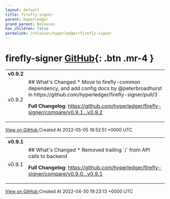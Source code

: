 ```yaml
---
layout: default
title: firefly-signer
parent: Hyperledger
grand_parent: Releases
has_children: false
permalink: /releases/hyperledger/firefly-signer
---
```


# firefly-signer <span class="fs-3 right-align">[GitHub](https://github.com/hyperledger/firefly-signer){: .btn .mr-4 }</span>


<div>
    <table>
        <tr>
            <td colspan="2">
                <b>
                    v0.9.2
                </b>
            </td>
        </tr>
        <tr>
            <td>
                <span class="chip">
                    v0.9.2
                </span>
            </td>
            <td>
                ## What's Changed
* Move to firefly-common dependency, and add config docs by @peterbroadhurst in https://github.com/hyperledger/firefly-signer/pull/3


**Full Changelog**: https://github.com/hyperledger/firefly-signer/compare/v0.9.1...v0.9.2
            </td>
        </tr>
    </table>
    <a href="https://github.com/hyperledger/firefly-signer/releases/tag/v0.9.2" class=".btn">
        View on GitHub
    </a>
    <span class="right-align">
        Created At 2022-05-05 18:52:51 +0000 UTC
    </span>
</div>

<div>
    <table>
        <tr>
            <td colspan="2">
                <b>
                    v0.9.1
                </b>
            </td>
        </tr>
        <tr>
            <td>
                <span class="chip">
                    v0.9.1
                </span>
            </td>
            <td>
                ## What's Changed
* Removed trailing `/` from API calls to backend

**Full Changelog**: https://github.com/hyperledger/firefly-signer/compare/v0.9.0...v0.9.1
            </td>
        </tr>
    </table>
    <a href="https://github.com/hyperledger/firefly-signer/releases/tag/v0.9.1" class=".btn">
        View on GitHub
    </a>
    <span class="right-align">
        Created At 2022-04-30 19:23:13 +0000 UTC
    </span>
</div>

